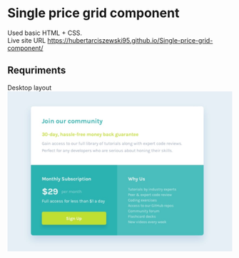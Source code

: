 # Single price grid component
Used basic HTML + CSS.
<br> Live site URL https://hubertarciszewski95.github.io/Single-price-grid-component/
## Requriments
Desktop layout
![desktop-design](https://github.com/HubertArciszewski95/Single-price-grid-component/blob/master/design/desktop-design.png)

